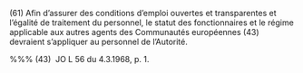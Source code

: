 (61) Afin d’assurer des conditions d’emploi ouvertes et transparentes et l’égalité de traitement du personnel, le statut des fonctionnaires et le régime applicable aux autres agents des Communautés européennes (43) devraient s’appliquer au personnel de l’Autorité.

%%% (43)  JO L 56 du 4.3.1968, p. 1.